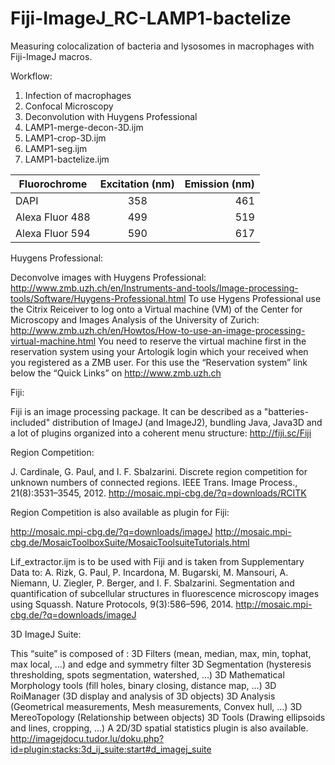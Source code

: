 # Fiji-ImageJ_RC-LAMP1-bactelize
Measuring colocalization of bacteria and lysosomes in macrophages with Fiji-ImageJ macros.

Workflow:
1. Infection of macrophages
2. Confocal Microscopy
3. Deconvolution with Huygens Professional
4. LAMP1-merge-decon-3D.ijm
5. LAMP1-crop-3D.ijm
6. LAMP1-seg.ijm
7. LAMP1-bactelize.ijm

| Fluorochrome    | Excitation (nm)   | Emission (nm)  |
| --------------- |:-----------------:| --------------:|
| DAPI            | 358               | 461            |
| Alexa Fluor 488 | 499               | 519            |
| Alexa Fluor 594 | 590               | 617            |


Huygens Professional:

Deconvolve images with Huygens Professional:
http://www.zmb.uzh.ch/en/Instruments-and-tools/Image-processing-tools/Software/Huygens-Professional.html
To use Hygens Professional use the Citrix Reiceiver to log onto a Virtual machine (VM) of the Center for Microscopy and Images Analysis of the University of Zurich:
http://www.zmb.uzh.ch/en/Howtos/How-to-use-an-image-processing-virtual-machine.html
You need to reserve the virtual machine first in the reservation system using your Artologik login which your received when you registered as a ZMB user. For this use the “Reservation system” link below the “Quick Links” on http://www.zmb.uzh.ch

Fiji:

Fiji is an image processing package. It can be described as a "batteries-included" distribution of ImageJ (and ImageJ2), bundling Java, Java3D and a lot of plugins organized into a coherent menu structure:
http://fiji.sc/Fiji



Region Competition:

J. Cardinale, G. Paul, and I. F. Sbalzarini. Discrete region competition for unknown numbers of connected regions. IEEE Trans. Image Process., 21(8):3531–3545, 2012. 
http://mosaic.mpi-cbg.de/?q=downloads/RCITK 


Region Competition is also available as plugin for Fiji:

http://mosaic.mpi-cbg.de/?q=downloads/imageJ 
http://mosaic.mpi-cbg.de/MosaicToolboxSuite/MosaicToolsuiteTutorials.html 

Lif_extractor.ijm is to be used with Fiji and is taken from Supplementary Data to: 
A. Rizk, G. Paul, P. Incardona, M. Bugarski, M. Mansouri, A. Niemann, U. Ziegler, P. Berger, and I. F. Sbalzarini. Segmentation and quantification of subcellular structures in fluorescence microscopy images using Squassh. Nature Protocols, 9(3):586–596, 2014. 
http://mosaic.mpi-cbg.de/?q=downloads/imageJ 



3D ImageJ Suite:

This “suite” is composed of : 
3D Filters (mean, median, max, min, tophat, max local, …) and edge and symmetry filter 
3D Segmentation (hysteresis thresholding, spots segmentation, watershed, …) 
3D Mathematical Morphology tools (fill holes, binary closing, distance map, …) 
3D RoiManager (3D display and analysis of 3D objects) 
3D Analysis (Geometrical measurements, Mesh measurements, Convex hull, …) 
3D MereoTopology (Relationship between objects) 
3D Tools (Drawing ellipsoids and lines, cropping, …) 
A 2D/3D spatial statistics plugin is also available.
http://imagejdocu.tudor.lu/doku.php?id=plugin:stacks:3d_ij_suite:start#d_imagej_suite
